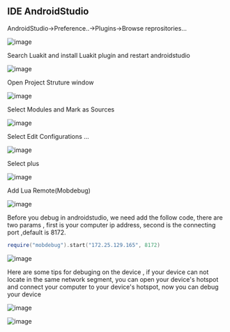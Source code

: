 IDE AndroidStudio
-----------------------------

AndroidStudio->Preference..->Plugins->Browse reprositories...

![image](https://raw.githubusercontent.com/williamwen1986/Luakit/master/image/1.jpeg)

Search Luakit and install Luakit plugin and restart androidstudio

![image](https://raw.githubusercontent.com/williamwen1986/Luakit/master/image/2.jpeg)

Open Project Struture window

![image](https://raw.githubusercontent.com/williamwen1986/Luakit/master/image/3.jpeg)

Select Modules and Mark as Sources

![image](https://raw.githubusercontent.com/williamwen1986/Luakit/master/image/4.jpeg)

Select Edit Configurations ...

![image](https://raw.githubusercontent.com/williamwen1986/Luakit/master/image/5.jpeg)

Select plus

![image](https://raw.githubusercontent.com/williamwen1986/Luakit/master/image/6.jpeg)

Add Lua Remote(Mobdebug)

![image](https://raw.githubusercontent.com/williamwen1986/Luakit/master/image/7.png)

Before you debug in androidstudio, we need add the follow code, there are two params , first is your computer ip address, second is the connecting port ,default is 8172.

```lua
require("mobdebug").start("172.25.129.165", 8172)
```

![image](https://raw.githubusercontent.com/williamwen1986/Luakit/master/image/9.jpeg)

Here are some tips for debuging on the device , if your device can not locate in the same network segment, you can open your device's hotspot and connect your computer to your device's hotspot, now you can debug your device 

![image](https://raw.githubusercontent.com/williamwen1986/Luakit/master/image/10.jpeg)

![image](https://raw.githubusercontent.com/williamwen1986/Luakit/master/image/11.jpeg)



